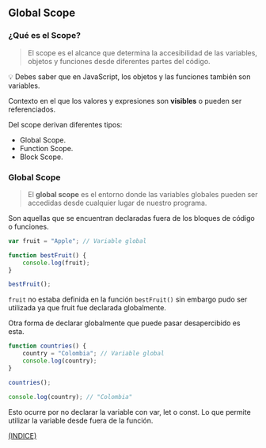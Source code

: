 ## **Global Scope**

### ¿Qué es el Scope?

> El scope es el alcance que determina la accesibilidad de las variables, objetos y funciones desde diferentes partes del código.
> 

<aside>
💡 Debes saber que en JavaScript, los objetos y las funciones también son variables.

</aside>

Contexto en el que los valores y expresiones son **visibles** o pueden ser referenciados.

Del scope derivan diferentes tipos:

- Global Scope.
- Function Scope.
- Block Scope.

### Global Scope

> El **global scope** es el entorno donde las variables globales pueden ser accedidas desde cualquier lugar de nuestro programa.
> 

Son aquellas que se encuentran declaradas fuera de los bloques de código o funciones.

```jsx
var fruit = "Apple"; // Variable global

function bestFruit() {
	console.log(fruit);
}

bestFruit();
```

`fruit` no estaba definida en la función `bestFruit()` sin embargo pudo ser utilizada ya que fruit fue declarada globalmente.

Otra forma de declarar globalmente que puede pasar desapercibido es esta.

```jsx
function countries() {
	country = "Colombia"; // Variable global
	console.log(country);
}

countries();

console.log(country); // "Colombia"
```

Esto ocurre por no declarar la variable con var, let o const. Lo que permite utilizar la variable desde fuera de la función.

[(INDICE)](../README.md)
